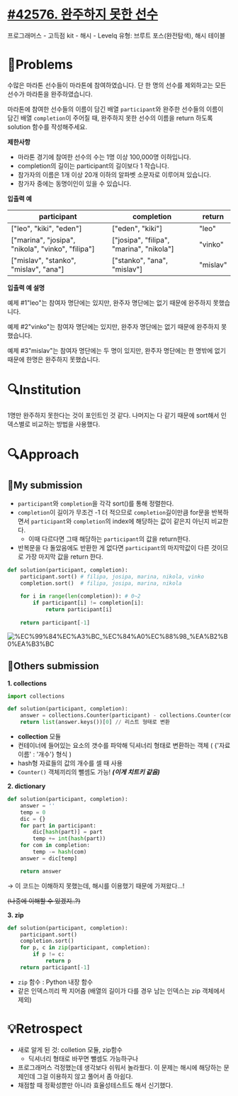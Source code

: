 # [#42576.  완주하지 못한 선수](https://school.programmers.co.kr/learn/courses/30/lessons/42576)
프로그래머스 - 고득점 kit - 해시 - Levelq
유형: 브루트 포스(완전탐색), 해시 테이블


# 📖Problems

수많은 마라톤 선수들이 마라톤에 참여하였습니다. 단 한 명의 선수를 제외하고는 모든 선수가 마라톤을 완주하였습니다.

마라톤에 참여한 선수들의 이름이 담긴 배열 `participant`와 완주한 선수들의 이름이 담긴 배열 `completion`이 주어질 때, 완주하지 못한 선수의 이름을 return 하도록 solution 함수를 작성해주세요.

**제한사항**

- 마라톤 경기에 참여한 선수의 수는 1명 이상 100,000명 이하입니다.
- completion의 길이는 participant의 길이보다 1 작습니다.
- 참가자의 이름은 1개 이상 20개 이하의 알파벳 소문자로 이루어져 있습니다.
- 참가자 중에는 동명이인이 있을 수 있습니다.

**입출력 예**

| participant | completion | return |
| --- | --- | --- |
| ["leo", "kiki", "eden"] | ["eden", "kiki"] | "leo" |
| ["marina", "josipa", "nikola", "vinko", "filipa"] | ["josipa", "filipa", "marina", "nikola"] | "vinko" |
| ["mislav", "stanko", "mislav", "ana"] | ["stanko", "ana", "mislav"] | "mislav" |

**입출력 예 설명**

예제 #1"leo"는 참여자 명단에는 있지만, 완주자 명단에는 없기 때문에 완주하지 못했습니다.

예제 #2"vinko"는 참여자 명단에는 있지만, 완주자 명단에는 없기 때문에 완주하지 못했습니다.

예제 #3"mislav"는 참여자 명단에는 두 명이 있지만, 완주자 명단에는 한 명밖에 없기 때문에 한명은 완주하지 못했습니다.

# 🔍Institution

1명만 완주하지 못한다는 것이 포인트인 것 같다. 나머지는 다 같기 때문에 sort해서 인덱스별로 비교하는 방법을 사용했다.

# 🔍Approach

## 🚩My submission

- `participant`와 `completion`을 각각 sort()를 통해 정렬한다.
- `completion`이 길이가 무조건 -1 더 적으므로 `completion`길이만큼 for문을 반복하면서 `participant`와 `completion`의 index에 해당하는 값이 같은지 아닌지 비교한다.
    - 이때 다르다면 그때 해당하는 `participant`의 값을 return한다.
- 반복문을 다 돌았음에도 반환한 게 없다면 `participant`의 마지막값이 다른 것이므로 가장 마지막 값을 return 한다.

```python
def solution(participant, completion):
    participant.sort() # filipa, josipa, marina, nikola, vinko
    completion.sort()  # filipa, josipa, marina, nikola
    
    for i in range(len(completion)): # 0~2
        if participant[i] != completion[i]: 
            return participant[i]
    
    return participant[-1]
```
![%EC%99%84%EC%A3%BC_%EC%84%A0%EC%88%98_%EA%B2%B0%EA%B3%BC](https://user-images.githubusercontent.com/101111603/212504501-d7d21c95-7b9b-48fb-a49e-6844085a517f.jpg)


## 🚩Others submission

**1. collections**

```python
import collections

def solution(participant, completion):
    answer = collections.Counter(participant) - collections.Counter(completion)
    return list(answer.keys())[0] // 리스트 형태로 변환
```

- **collection** 모듈
- 컨테이너에 들어있는 요소의 갯수를 파악해 딕셔너리 형태로 변환하는 객체 ( {'자료 이름' : '개수'} 형식 )
- hash형 자료들의 값의 개수를 셀 때 사용
- `Counter()` 객체끼리의 뺄셈도 가능! ***(이게 치트키 같음)***

**2. dictionary**

```python
def solution(participant, completion):
    answer = ''
    temp = 0
    dic = {}
    for part in participant:
        dic[hash(part)] = part
        temp += int(hash(part))
    for com in completion:
        temp -= hash(com)
    answer = dic[temp]

    return answer
```

→ 이 코드는 이해하지 못했는데, 해시를 이용했기 때문에 가져왔다…!

~~(나중에 이해할 수 있겠지..?)~~

**3. zip**

```python
def solution(participant, completion):
    participant.sort()
    completion.sort()
    for p, c in zip(participant, completion):
        if p != c:
            return p
    return participant[-1]
```

- `zip` 함수 : Python 내장 함수
- 같은 인덱스끼리 짝 지어줌 (배열의 길이가 다를 경우 남는 인덱스는 zip 객체에서 제외)

# 💡Retrospect

- 새로 알게 된 것: colletion 모듈, zip함수
    - 딕셔너리 형태로 바꾸면 뺄셈도 가능하구나
- 프로그래머스 걱정했는데 생각보다 쉬워서 놀라웠다. 이 문제는 해시에 해당하는 문제인데 그걸 이용하지 않고 풀어서 좀 아쉽다.
- 채점할 때 정확성뿐만 아니라 효율성테스트도 해서 신기했다.
